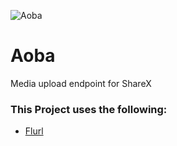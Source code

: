 ![Aoba](https://raw.githubusercontent.com/TheDarkVoid/Aoba/master/Aoba/res/Aoba.ico "Aoba")
<h1>Aoba</h1>
Media upload endpoint for ShareX

<h3>This Project uses the following:</h3>
<ul>
<li><a href="https://tmenier.github.io/Flurl/">Flurl</a></li>
</ul>
